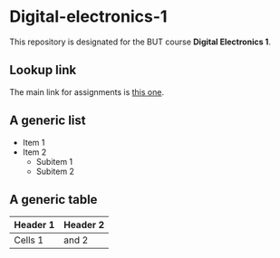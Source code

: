 # Digital-electronics-1

This repository is designated for the BUT course **Digital  Electronics 1**.

## Lookup link

The main link for assignments is [this one](https://github.com/tomas-fryza/Digital-electronics-1).

## A generic list
* Item 1
* Item 2
  * Subitem 1
  * Subitem 2
  
## A generic table
Header 1 | Header 2
---------|---------
Cells 1 | and 2
